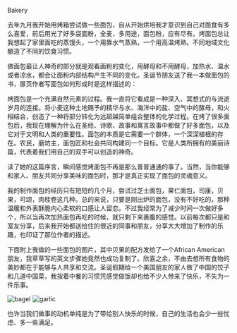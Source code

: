Bakery

去年九月我开始用烤箱尝试做一些面包，自从开始烘培我才意识到自己对面食有多么喜爱，前后用光了好多袋面粉，全麦，多用途，面包粉，应有尽有。烤面包总让我想起了家里面吃的蒸馒头，一个用靠水气蒸熟，一个用高温烤熟。不同地域文化酿造了不同的饮食习惯。

做面包最让人神奇的部分就是观看面粉的变化，用酵母和不用酵母，加热水、温水或者凉水，都会让面粉内部结构产生不同的变化。圣诞节朋友送了我一本做面包的书，扉页作者写面包如何形成时是这样描述的：

烤面包是一个充满自然元素的过程。我一直将它看成是一种深入、冥想式的与流逝岁月的连接。将小麦这种土地赐予的精华与水、海洋中的盐、空气中的酵母，和火相结合，创造了一种将部分转化为远超越简单组合整体的化学过程。在烤了很多面包后，我现在理解为什么在圣经、诗歌、故事和寓言故事中都做了好多面包，以及它对于文明和人类的重要性。面包的本质是它需要一个群体，一个深深植根的存在。农民，磨坊主，面包匠和社会共同构建同一个目标。它是人类所拥有的美丽诗篇，代表着我们用自己的双手可以创造的神奇。

读了她的这篇序言，瞬间感觉烤面包不再是那么普普通通的事了。当然，当你能够和家人、朋友共同分享美味的面包时，那才是真正实现了面包的灵魂意义。

我的制作面包的经历只有短短的几个月，尝试过芝士面包，果仁面包，司康，贝果，可颂，肉桂卷这几种。总的来说，只要是刚出炉的面包，没有不好吃的，那种温暖和外表酥脆内心柔软的口感让人留恋。不过我经常为了减少时间一次做好多个，所以当再次加热面包再吃的时候，就只剩下来裹腹的感觉。以前每次都只是和室友分享，后来我开始都送给住的很近的同事和朋友，分享大大增加了制作的乐趣，也印证了那位作者的描述。

下面附上我做的一些面包的图片，其中贝果的配方发给了一个African American朋友，我草草写的英文步骤她竟然也成功复制了。欣喜之余，不由去想所有食物的美妙都在于能够与人共享和交流。圣诞假期给一个美国朋友的家人做了中国的饺子和几道中国菜，我按着中餐的习惯凭感觉做饭却也给不少人带来了快乐，不失为一件乐事。


![bagel](1.jpeg)
![garlic](2.jpeg)



也许当我们做事的动机单纯是为了带给别人快乐的时候，自己的生活也会少一些忧虑、多一些满足。



